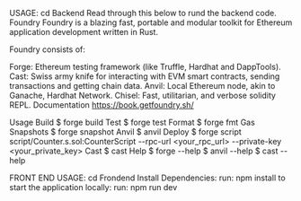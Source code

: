 USAGE:
cd Backend
Read through this below to rund the backend code.
Foundry
Foundry is a blazing fast, portable and modular toolkit for Ethereum application development written in Rust.

Foundry consists of:

Forge: Ethereum testing framework (like Truffle, Hardhat and DappTools).
Cast: Swiss army knife for interacting with EVM smart contracts, sending transactions and getting chain data.
Anvil: Local Ethereum node, akin to Ganache, Hardhat Network.
Chisel: Fast, utilitarian, and verbose solidity REPL.
Documentation
https://book.getfoundry.sh/

Usage
Build
$ forge build
Test
$ forge test
Format
$ forge fmt
Gas Snapshots
$ forge snapshot
Anvil
$ anvil
Deploy
$ forge script script/Counter.s.sol:CounterScript --rpc-url <your_rpc_url> --private-key <your_private_key>
Cast
$ cast <subcommand>
Help
$ forge --help
$ anvil --help
$ cast --help

FRONT END USAGE:
cd Frondend
Install Dependencies:
run: npm install
to start the application locally:
run: npm run dev
